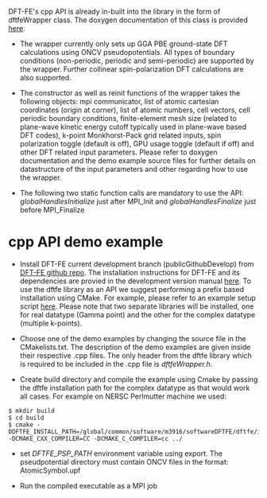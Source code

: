 DFT-FE's cpp API is already in-built into the library in the form of dftfeWrapper class. The doxygen documentation of this class is provided [here](https://dftfedevelopers.github.io/dftfe/classdftfe_1_1dftfe_wrapper.html). 

* The wrapper currently only sets up GGA PBE ground-state DFT calculations using ONCV pseudopotentials. All types of boundary conditions (non-periodic, periodic and semi-periodic) are supported by the wrapper. Further collinear spin-polarization DFT calculations are also supported.

* The constructor as well as reinit functions of the wrapper takes the following objects: mpi communicator, list of atomic cartesian coordinates (origin at corner), list of atomic numbers, cell vectors, cell periodic boundary conditions, finite-element mesh size (related to plane-wave kinetic energy cutoff typically used in plane-wave based DFT codes), k-point Monkhorst-Pack grid related inputs, spin polarization toggle (default is off), GPU usage toggle (default if off) and other DFT related input parameters. Please refer to doxygen documentation and the demo example source files for further details on datastructure of the input parameters and other regarding how to use the wrapper.  

* The following two static function calls are mandatory to use the API: *globalHandlesInitialize* just after MPI_Init and *globalHandlesFinalize* just before MPI_Finalize


cpp API demo example
==========================================

* Install DFT-FE current development branch (publicGithubDevelop) from [DFT-FE github repo](https://github.com/dftfeDevelopers/dftfe). The installation instructions for DFT-FE and its dependencies are provied in the development version manual [here](https://github.com/dftfeDevelopers/dftfe/blob/manual/manual-develop.pdf). To use the dftfe library as an API we suggest performing a prefix based installation using CMake. For example, please refer to an example setup script [here](https://github.com/dftfeDevelopers/dftfe/blob/publicGithubDevelop/helpers/NERSCPerlmutterGPU/setupUserPerlmutterPrefixInstall.sh). Please note that two separate libraries will be installed, one for real datatype (Gamma point) and the other for the complex datatype (multiple k-points).

* Choose one of the demo examples by changing the source file in the CMakelists.txt. The description of the demo examples are given inside their respective .cpp files. The only header from the dftfe library which is required to be included in the .cpp file is *dftfeWrapper.h*.

* Create build directory and compile the example using Cmake by passing the dftfe installation path for the complex datatype as that would work all cases. For example on NERSC Perlmutter machine we used:
```
$ mkdir build 
$ cd build
$ cmake -DDFTFE_INSTALL_PATH=/global/common/software/m3916/softwareDFTFE/dftfe/installComplex -DCMAKE_CXX_COMPILER=CC -DCMAKE_C_COMPILER=cc ../
```

* set *DFTFE_PSP_PATH* environment variable using export. The pseudpotential directory must contain ONCV files in the format: AtomicSymbol.upf

* Run the compiled executable as a MPI job
